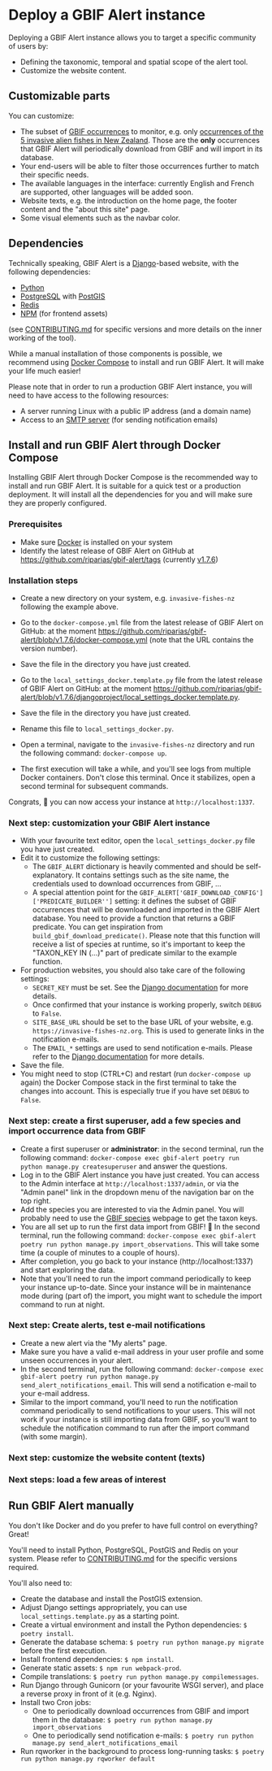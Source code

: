 # Deploy a GBIF Alert instance

Deploying a GBIF Alert instance allows you to target a specific community of users by:
- Defining the taxonomic, temporal and spatial scope of the alert tool.
- Customize the website content.

## Customizable parts

You can customize:

- The subset of [GBIF occurrences](https://www.gbif.org/occurrence/) to monitor, e.g.
only [occurrences of the 5 invasive alien fishes in New Zealand](https://www.gbif.org/occurrence/search?country=NZ&taxon_key=2367196&taxon_key=2350580&taxon_key=2362635&taxon_key=2340989&taxon_key=8215487). Those are the **only** occurrences that GBIF Alert 
will periodically download from GBIF and will import in its database.
- Your end-users will be able to filter those occurrences further to match their specific needs.
- The available languages in the interface: currently English and French are supported, other languages will be added soon.
- Website texts, e.g. the introduction on the home page, the footer content and the "about this site" page.
- Some visual elements such as the navbar color.

## Dependencies

Technically speaking, GBIF Alert is a [Django](https://www.djangoproject.com/)-based website, with the following dependencies:

- [Python](https://www.python.org/)
- [PostgreSQL](https://www.postgresql.org/) with [PostGIS](https://postgis.net/)
- [Redis](https://redis.io/)
- [NPM](https://www.npmjs.com/) (for frontend assets)

(see [CONTRIBUTING.md](CONTRIBUTING.md) for specific versions and more details on the inner working of the tool).

While a manual installation of those components is possible, we recommend using [Docker Compose](https://docs.docker.com/get-started/08_using_compose/) to install and run GBIF Alert. 
It will make your life much easier!

Please note that in order to run a production GBIF Alert instance, you will need to have access to the following resources:

- A server running Linux with a public IP address (and a domain name)
- Access to an [SMTP server](https://nl.wikipedia.org/wiki/Simple_Mail_Transfer_Protocol) (for sending notification emails)

## Install and run GBIF Alert through Docker Compose

Installing GBIF Alert through Docker Compose is the recommended way to install and run GBIF Alert. It is suitable for
a quick test or a production deployment. It will install all the dependencies for you and will make sure they are
properly configured.

### Prerequisites

- Make sure [Docker](https://docs.docker.com/get-docker/) is installed on your system
- Identify the latest release of GBIF Alert on GitHub at https://github.com/riparias/gbif-alert/tags (currently [v1.7.6](https://github.com/riparias/gbif-alert/releases/tag/v1.7.6))

### Installation steps

- Create a new directory on your system, e.g. `invasive-fishes-nz` following the example above.
- Go to the `docker-compose.yml` file from the latest release of GBIF Alert on GitHub: at the moment https://github.com/riparias/gbif-alert/blob/v1.7.6/docker-compose.yml (note that the URL contains the version number).
- Save the file in the directory you have just created.
- Go to the `local_settings_docker.template.py` file from the latest release of GBIF Alert on GitHub: at the moment https://github.com/riparias/gbif-alert/blob/v1.7.6/djangoproject/local_settings_docker.template.py.
- Save the file in the directory you have just created. 
- Rename this file to `local_settings_docker.py`.
- Open a terminal, navigate to the `invasive-fishes-nz` directory and run the following command: `docker-compose up`. 

- The first execution will take a while, and you'll see logs from multiple Docker containers. Don't close this terminal. Once it stabilizes, open a second terminal for subsequent commands.

Congrats, 👏 you can now access your instance at `http://localhost:1337`.

### Next step: customization your GBIF Alert instance

- With your favourite text editor, open the `local_settings_docker.py` file you have just created.
- Edit it to customize the following settings:
  - The `GBIF_ALERT` dictionary is heavily commented and should be self-explanatory. It contains settings such as the site name, the credentials used to 
  download occurrences from GBIF, ...
  - A special attention point for the `GBIF_ALERT['GBIF_DOWNLOAD_CONFIG']['PREDICATE_BUILDER'']` setting: it defines the subset of GBIF occurrences that will be downloaded and imported in the GBIF Alert database. You need to provide a function that returns a GBIF predicate. You can get inspiration from `build_gbif_download_predicate()`. Please note that this function will receive a list of species at runtime, so it's important to keep the "TAXON_KEY IN (...)" part of predicate similar to the example function.
- For production websites, you should also take care of the following settings:
  - `SECRET_KEY` must be set. See the [Django documentation](https://docs.djangoproject.com/en/4.2/ref/settings/#std-setting-SECRET_KEY) for more details.
  - Once confirmed that your instance is working properly, switch `DEBUG` to `False`.
  - `SITE_BASE_URL` should be set to the base URL of your website, e.g. `https://invasive-fishes-nz.org`. This is used to generate links in the notification e-mails.
  - The `EMAIL_*` settings are used to send notification e-mails. Please refer to the [Django documentation](https://docs.djangoproject.com/en/4.2/ref/settings/#email) for more details.
- Save the file.
- You might need to stop (CTRL+C) and restart (run `docker-compose up` again) the Docker Compose stack in the first terminal to take the changes into account. This is especially true if you have set `DEBUG` to `False`.

### Next step: create a first superuser, add a few species and import occurrence data from GBIF

- Create a first superuser or **administrator**: in the second terminal, run the following command: `docker-compose exec gbif-alert poetry run python manage.py createsuperuser` and answer the questions.
- Log in to the GBIF Alert instance you have just created. You can access to the Admin interface at `http://localhost:1337/admin`, or via the "Admin panel" link in the dropdown menu of the navigation bar on the top right.
- Add the species you are interested to via the Admin panel. You will probably need to use the [GBIF species](https://www.gbif.org/species/) webpage to get the taxon keys. 
- You are all set up to run the first data import from GBIF! 🚀 In the second terminal, run the following command: `docker-compose exec gbif-alert poetry run python manage.py import_observations`. This will take some time (a couple of minutes to a couple of hours).
- After completion, you go back to your instance (http://localhost:1337) and start exploring the data.
- Note that you'll need to run the import command periodically to keep your instance up-to-date. Since your instance will be in maintenance mode during (part of) the import, you might want to schedule the import command to run at night.

### Next step: Create alerts, test e-mail notifications

- Create a new alert via the "My alerts" page.
- Make sure you have a valid e-mail address in your user profile and some unseen occurrences in your alert.
- In the second terminal, run the following command: `docker-compose exec gbif-alert poetry run python manage.py send_alert_notifications_email`. This will send a notification e-mail to your e-mail address.
- Similar to the import command, you'll need to run the notification command periodically to send notifications to your users. This will not work if your instance is still importing data from GBIF, so you'll want to schedule the notification command to run after the import command (with some margin).

### Next step: customize the website content (texts)

### Next steps: load a few areas of interest

## Run GBIF Alert manually

You don't like Docker and do you prefer to have full control on everything? Great!

You'll need to install Python, PostgreSQL, PostGIS and Redis on your system. Please refer to [CONTRIBUTING.md](CONTRIBUTING.md) for the specific versions required. 

You'll also need to:

- Create the database and install the PostGIS extension.
- Adjust Django settings appropriately, you can use `local_settings.template.py` as a starting point.
- Create a virtual environment and install the Python dependencies: `$ poetry install`.
- Generate the database schema: `$ poetry run python manage.py migrate` before the first execution.
- Install frontend dependencies: `$ npm install`.
- Generate static assets: `$ npm run webpack-prod`.
- Compile translations: `$ poetry run python manage.py compilemessages`.
- Run Django through Gunicorn (or your favourite WSGI server), and place a reverse proxy in front of it (e.g. Nginx).
- Install two Cron jobs:
  - One to periodically download occurrences from GBIF and import them in the database: `$ poetry run python manage.py import_observations`
  - One to periodically send notification e-mails: `$ poetry run python manage.py send_alert_notifications_email`
- Run  rqworker in the background to process long-running tasks: `$ poetry run python manage.py rqworker default`
